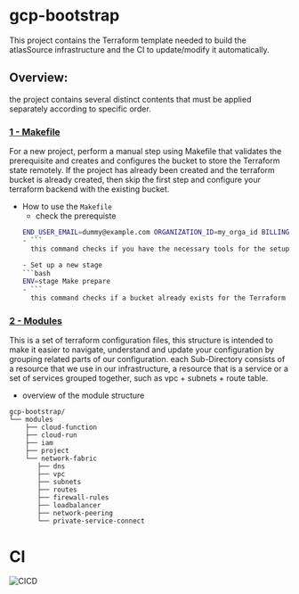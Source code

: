 # gcp-bootstrap

This project contains the Terraform template needed to build the atlasSource infrastructure and the CI to update/modify it automatically.

## Overview:

the project contains several distinct contents that must be applied separately according to specific order.

### [1 - Makefile](./Makefile)
For a new project, perform a manual step using Makefile that validates the prerequisite and creates and configures the bucket to store the Terraform state remotely.
If the project has already been created and the terraform bucket is already created, then skip the first step and configure your terraform backend with the existing bucket.

- How to use the `Makefile`
  - check the prerequiste
  ```bash
  END_USER_EMAIL=dummy@example.com ORGANIZATION_ID=my_orga_id BILLING_ACCOUNT_ID=my_billing_acc_id make start
  - ```
    this command checks if you have the necessary tools for the setup, then it connects to GCP and executes commands to check if the user has the necessary rights to execute the next steps

  - Set up a new stage
  ```bash
  ENV=stage Make prepare
  - ```
    this command checks if a bucket already exists for the Terraform remote backend and if it does not exist it creates it

### [2 - Modules](./modules)
This is a set of terraform configuration files, this structure is intended to make it easier to navigate, understand and update your configuration by grouping related parts of our configuration.
each Sub-Directory consists of a resource that we use in our infrastructure, a resource that is a service or a set of services grouped together, such as vpc + subnets + route table.

- overview of the module structure
```
gcp-bootstrap/
└── modules
    ├── cloud-function
    ├── cloud-run
    ├── iam
    ├── project
    └── network-fabric
       ├── dns
       ├── vpc
       ├── subnets
       ├── routes
       ├── firewall-rules
       ├── loadbalancer
       ├── network-peering
       └── private-service-connect
```


# CI
![CICD](./images/Infrastructure-CD-2.png)
